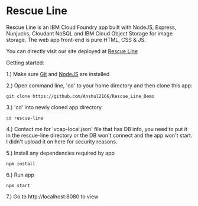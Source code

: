# Rescue Line

Rescue Line is an IBM Cloud Foundry app built with NodeJS, Express, Nunjucks, Cloudant NoSQL and IBM Cloud Object Storage for image storage.
The web app front-end is pure HTML, CSS & JS.

You can directly visit our site deployed at [Rescue Line](https://rescue-line-prevolitional-dozer.eu-gb.mybluemix.net/)

Getting started:

1.) Make sure [Git](https://git-scm.com/downloads) and [NodeJS](https://nodejs.org/en/) are installed

2.) Open command line, 'cd' to your home directory and then clone this app:
```
git clone https://github.com/Anshul2166/Rescue_Line_Demo
```
3.) 'cd' into newly cloned app directory
```
cd rescue-line
```
4.) Contact me for 'vcap-local.json' file that has DB info, you need to put it in the rescue-line directory or the DB won't connect and the app won't start. I didn't upload it on here for security reasons.

5.) Install any dependencies required by app
```
npm install
```
6.) Run app
```
npm start
```
7.) Go to http://localhost:8080 to view
